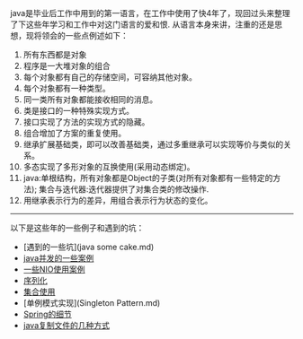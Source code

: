
java是毕业后工作中用到的第一语言，在工作中使用了快4年了，现回过头来整理了下这些年学习和工作中对这门语言的爱和恨.
从语言本身来讲，注重的还是思想，现将领会的一些点例述如下：

1. 所有东西都是对象
2. 程序是一大堆对象的组合
3. 每个对象都有自己的存储空间，可容纳其他对象。
4. 每个对象都有一种类型。
5. 同一类所有对象都能接收相同的消息。
6. 类是接口的一种特殊实现方式。
7. 接口实现了方法的实现方式的隐藏。
8. 组合增加了方案的重复使用。
9. 继承扩展基础类，即可以改善基础类，通过多重继承可以实现等价与类似的关系。
10. 多态实现了多形对象的互换使用(采用动态绑定)。
11. java:单根结构，所有对象都是Object的子类(对所有对象都有一些特定的方法);
        集合与迭代器:迭代器提供了对集合类的修改操作.
12. 用继承表示行为的差异，用组合表示行为状态的变化。

------
以下是这些年的一些例子和遇到的坑：
* [遇到的一些坑](java some cake.md)
* [java并发的一些案例](JUC案例.md)
* [一些NIO使用案例](NIO.md)
* [序列化](序列化.md)
* [集合使用](集合要点.md)
* [单例模式实现](Singleton Pattern.md)
* [Spring的细节](Spring.md)
* [java复制文件的几种方式](java复制文件的几种方式.md)







